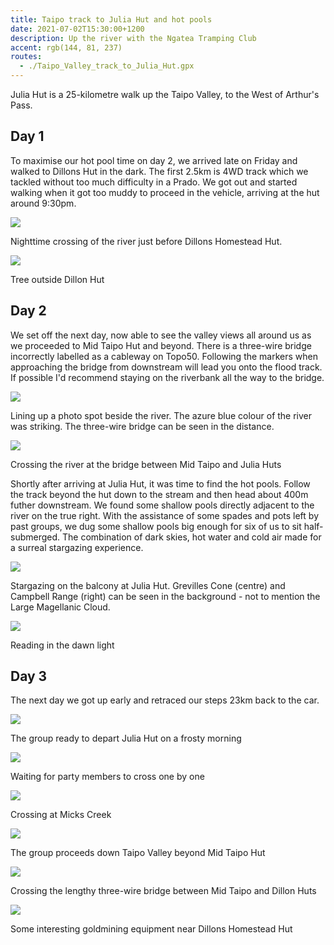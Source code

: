 ```yaml
---
title: Taipo track to Julia Hut and hot pools
date: 2021-07-02T15:30:00+1200
description: Up the river with the Ngatea Tramping Club
accent: rgb(144, 81, 237)
routes:
  - ./Taipo_Valley_track_to_Julia_Hut.gpx
---
```


Julia Hut is a 25-kilometre walk up the Taipo Valley, to the West of Arthur's Pass. 

## Day 1

To maximise our hot pool time on day 2, we arrived late on Friday and walked to Dillons Hut in the dark. The first 2.5km is 4WD track which we tackled without too much difficulty in a Prado. We got out and started walking when it got too muddy to proceed in the vehicle, arriving at the hut around 9:30pm.

![][river-crossing]

<figcaption>Nighttime crossing of the river just before Dillons Homestead Hut.</figcaption>

![][tree-astro]

<figcaption>Tree outside Dillon Hut</figcaption>

## Day 2

We set off the next day, now able to see the valley views all around us as we proceeded to Mid Taipo Hut and beyond. There is a three-wire bridge incorrectly labelled as a cableway on Topo50. Following the markers when approaching the bridge from downstream will lead you onto the flood track. If possible I'd recommend staying on the riverbank all the way to the bridge.

![][valley-photo]

<figcaption>Lining up a photo spot beside the river. The azure blue colour of the river was striking. The three-wire bridge can be seen in the distance.</figcaption>

![][xander-crossing]

<figcaption>Crossing the river at the bridge between Mid Taipo and Julia Huts</figcaption>

Shortly after arriving at Julia Hut, it was time to find the hot pools. Follow the track beyond the hut down to the stream and then head about 400m futher downstream. We found some shallow pools directly adjacent to the river on the true right. With the assistance of some spades and pots left by past groups, we dug some shallow pools big enough for six of us to sit half-submerged. The combination of dark skies, hot water and cold air made for a surreal stargazing experience.

![][hut-astro]

<figcaption>Stargazing on the balcony at Julia Hut. Grevilles Cone (centre) and Campbell Range (right) can be seen in the background - not to mention the Large Magellanic Cloud.</figcaption>

![][dawn-reading]

<figcaption>Reading in the dawn light</figcaption>

## Day 3

The next day we got up early and retraced our steps 23km back to the car.

![][group]

<figcaption>The group ready to depart Julia Hut on a frosty morning</figcaption>

![][gameboy]

<figcaption>Waiting for party members to cross one by one</figcaption>

![][big-river]

<figcaption>Crossing at Micks Creek</figcaption>

![][down-valley]

<figcaption>The group proceeds down Taipo Valley beyond Mid Taipo Hut</figcaption>

![][patrick-crossing]

<figcaption>Crossing the lengthy three-wire bridge between Mid Taipo and Dillon Huts</figcaption>

![][gold]

<figcaption>Some interesting goldmining equipment near Dillons Homestead Hut</figcaption>

[river-crossing]: ./DSC08215.jpg
[tree-astro]: ./DSC08225.jpg
[valley-photo]: ./DSC08233.jpg
[xander-crossing]: ./DSC08254.jpg
[hut-astro]: ./DSC08271.jpg
[gold]: ./DSC08329.jpg
[patrick-crossing]: ./DSC08321.jpg
[down-valley]: ./DSC08312.jpg
[big-river]: ./DSC08292.jpg
[gameboy]: ./DSC08290.jpg
[group]: ./DSC08277.jpg
[dawn-reading]: ./DSC08273.jpg
